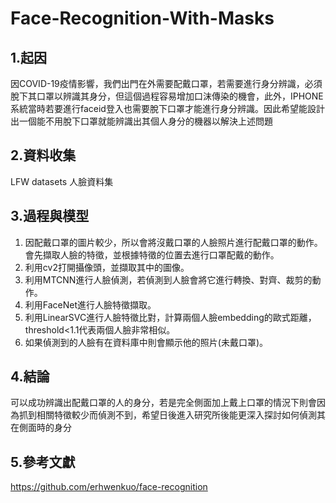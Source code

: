 # Face-Recognition-With-Masks
## 1.起因 
  因COVID-19疫情影響，我們出門在外需要配戴口罩，若需要進行身分辨識，必須脫下其口罩以辨識其身分，但這個過程容易增加口沫傳染的機會，此外，IPHONE系統當時若要進行faceid登入也需要脫下口罩才能進行身分辨識。因此希望能設計出一個能不用脫下口罩就能辨識出其個人身分的機器以解決上述問題
## 2.資料收集
  LFW datasets 人臉資料集
## 3.過程與模型
  1. 因配戴口罩的圖片較少，所以會將沒戴口罩的人臉照片進行配戴口罩的動作。會先擷取人臉的特徵，並根據特徵的位置去進行口罩配戴的動作。
  2. 利用cv2打開攝像頭，並擷取其中的圖像。
  3. 利用MTCNN進行人臉偵測，若偵測到人臉會將它進行轉換、對齊、裁剪的動作。
  4. 利用FaceNet進行人臉特徵擷取。
  5. 利用LinearSVC進行人臉特徵比對，計算兩個人臉embedding的歐式距離，threshold<1.1代表兩個人臉非常相似。
  6. 如果偵測到的人臉有在資料庫中則會顯示他的照片(未戴口罩)。
## 4.結論
  可以成功辨識出配戴口罩的人的身分，若是完全側面加上戴上口罩的情況下則會因為抓到相關特徵較少而偵測不到，希望日後進入研究所後能更深入探討如何偵測其在側面時的身分
## 5.參考文獻
  https://github.com/erhwenkuo/face-recognition
